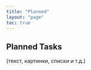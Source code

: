 ```yaml
---
title: "Planned"
layout: "page"
toc: true
---
```


## Planned Tasks

(текст, картинки, списки и т.д.)
